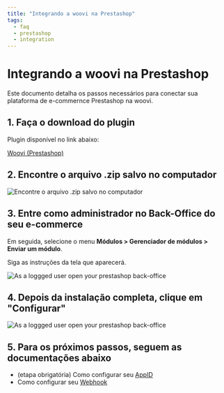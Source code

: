 ```yaml
---
title: "Integrando a woovi na Prestashop"
tags:
  - faq
  - prestashop
  - integration
---
```

# Integrando a woovi na Prestashop

Este documento detalha os passos necessários para conectar sua plataforma de e-commernce Prestashop na woovi. 

## 1. Faça o download do plugin

Plugin disponível no link abaixo:

[Woovi (Prestashop)](https://github.com/jefersoneiji/woovi-prestashop/releases/download/v0.0.1/woovi.zip)


## 2. Encontre o arquivo .zip salvo no computador

![Encontre o arquivo .zip salvo no computador](./__assets__/prestashop-step-5.png "step 4")

## 3. Entre como administrador no Back-Office do seu e-commerce

Em seguida, selecione o menu **Módulos > Gerenciador de módulos > Enviar um módulo**.

Siga as instruções da tela que aparecerá. 

![As a loggged user open your prestashop back-office](./__assets__/prestashop-step-6.png "step 5")

## 4. Depois da instalação completa, clique em "Configurar"

![As a loggged user open your prestashop back-office](./__assets__/prestashop-step-7.png "step 6")

## 5. Para os próximos passos, seguem as documentações abaixo

- (etapa obrigatória) Como configurar seu [AppID](./plugin-set-up.md)
- Como configurar seu [Webhook](./webhook-set-up.md)
